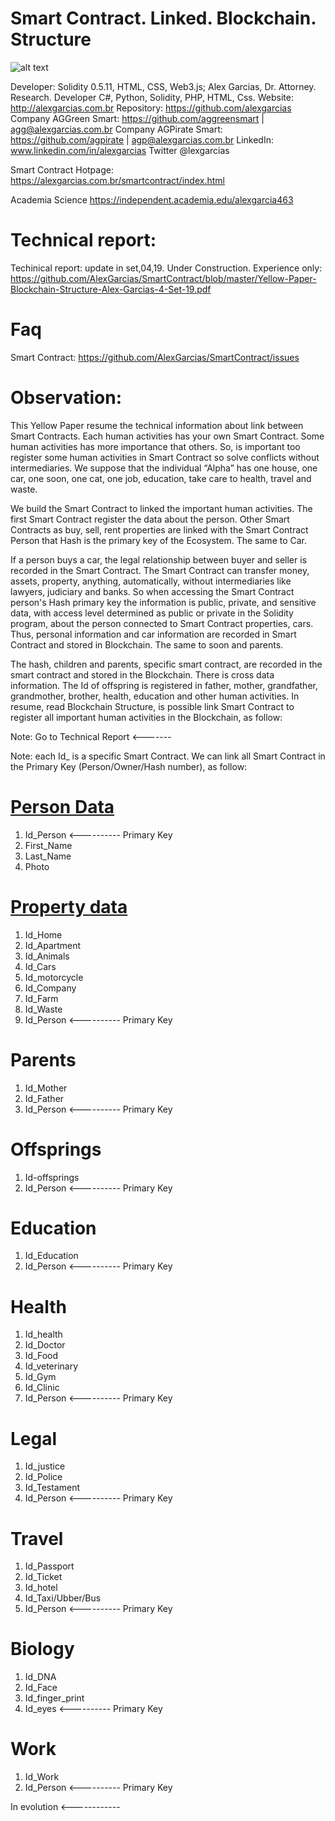 # Smart Contract. Linked. Blockchain. Structure

![alt text](http://alexgarcias.com.br/blog/wp-content/uploads/2017/05/AlexGarciasAttorneys.png)

Developer: Solidity 0.5.11, HTML, CSS, Web3.js; Alex Garcias, Dr. Attorney. Research. Developer C#, Python, Solidity, PHP, HTML, Css. Website: http://alexgarcias.com.br Repository: https://github.com/alexgarcias Company AGGreen Smart: https://github.com/aggreensmart | agg@alexgarcias.com.br Company AGPirate Smart: https://github.com/agpirate | agp@alexgarcias.com.br LinkedIn: www.linkedin.com/in/alexgarcias Twitter @lexgarcias

Smart Contract Hotpage: https://alexgarcias.com.br/smartcontract/index.html

Academia Science https://independent.academia.edu/alexgarcia463 

# Technical report:

Techinical report: update in set,04,19. Under Construction. Experience only: https://github.com/AlexGarcias/SmartContract/blob/master/Yellow-Paper-Blockchain-Structure-Alex-Garcias-4-Set-19.pdf

# Faq 

Smart Contract: https://github.com/AlexGarcias/SmartContract/issues 

# Observation:

This Yellow Paper resume the technical information about link between Smart Contracts.
Each human activities has your own Smart Contract. Some human activities has more importance that others. So, is important too register some human activities in Smart Contract so solve conflicts without intermediaries. 
We suppose that the individual “Alpha” has one house, one car, one soon, one cat, one job, education, take care to health, travel and waste.

We build the Smart Contract to linked the important human activities. The first Smart Contract register the data about the person. Other Smart Contracts as buy, sell, rent properties are linked with the Smart Contract Person that Hash is the primary key of the Ecosystem. The same to Car.

If a person buys a car, the legal relationship between buyer and seller is recorded in the Smart Contract. The Smart Contract can transfer money, assets, property, anything, automatically, without intermediaries like lawyers, judiciary and banks. 
So when accessing the Smart Contract person's Hash primary key the information is public, private, and sensitive data, with access level determined as public or private in the Solidity program, about the person connected to Smart Contract properties, cars. Thus, personal information and car information are recorded in Smart Contract and stored in Blockchain. The same to soon and parents.

The hash, children and parents, specific smart contract, are recorded in the smart contract and stored in the Blockchain. There is cross data information. The Id of offspring is registered in father, mother, grandfather, grandmother, brother, health, education and other human activities.
In resume, read Blockchain Structure, is possible link Smart Contract to register all important human activities in the Blockchain, as follow:

Note: Go to Technical Report <-------

Note: each Id_ is a specific Smart Contract. We can link all Smart Contract in the Primary Key (Person/Owner/Hash number), as follow:

# [Person Data](https://github.com/AlexGarcias/SmartContract/tree/master/AddPerson)

1. Id_Person <---------- Primary Key
2. First_Name
3. Last_Name
4. Photo

# [Property data](https://github.com/AlexGarcias/SmartContract/tree/master/Property)


1. Id_Home
2. Id_Apartment
3. Id_Animals
4. Id_Cars
5. Id_motorcycle
6. Id_Company
7. Id_Farm
8. Id_Waste
9. Id_Person <---------- Primary Key

# Parents

1. Id_Mother
2. Id_Father
3. Id_Person <---------- Primary Key

# Offsprings

1. Id-offsprings
2. Id_Person <---------- Primary Key

# Education

1. Id_Education
2. Id_Person <---------- Primary Key

# Health

1. Id_health
2. Id_Doctor
3. Id_Food
4. Id_veterinary
5. Id_Gym
6. Id_Clinic
7. Id_Person <---------- Primary Key

# Legal

1. Id_justice
2. Id_Police
3. Id_Testament
4. Id_Person <---------- Primary Key

# Travel

1. Id_Passport
2. Id_Ticket
3. Id_hotel
4. Id_Taxi/Ubber/Bus
5. Id_Person <---------- Primary Key

# Biology

1. Id_DNA
2. Id_Face
3. Id_finger_print
4. Id_eyes <---------- Primary Key

# Work

1. Id_Work
2. Id_Person <---------- Primary Key


In evolution <------------



